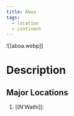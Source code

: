 ```yaml
---
title: Aboa
tags:
  - location
  - continent
---
```

![[aboa.webp]]
# Description

## Major Locations

1. [[N'Wathi]]: